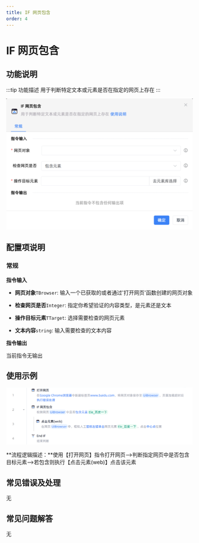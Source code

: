 ```yaml
---
title: IF 网页包含
order: 4
---
```


# IF 网页包含

## 功能说明

:::tip 功能描述
用于判断特定文本或元素是否在指定的网页上存在
:::

![IF 网页包含](../../assets/IF%20网页包含_command.png)

## 配置项说明

### 常规

**指令输入**

- **网页对象**`TBrowser`: 输入一个已获取的或者通过'打开网页'函数创建的网页对象

- **检查网页是否**`Integer`: 指定你希望验证的内容类型，是元素还是文本

- **操作目标元素**`TTarget`: 选择需要检查的网页元素

- **文本内容**`string`: 输入需要检查的文本内容


**指令输出**

当前指令无输出

## 使用示例

![image-20250227111131599](../../assets/image-20250227111131599.png)

**流程逻辑描述：**使用【打开网页】指令打开网页-->判断指定网页中是否包含目标元素-->若包含则执行【点击元素(web)】点击该元素

## 常见错误及处理

无

## 常见问题解答

无

